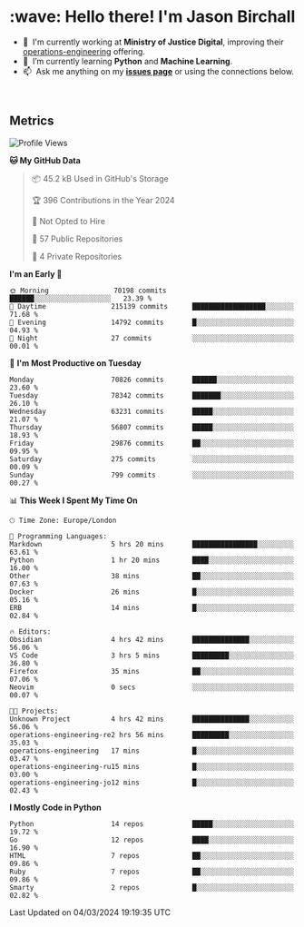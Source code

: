 <h1 align="left" id="jason-title">:wave: Hello there! I'm Jason Birchall</h1>

- :office: &nbsp;I'm currently working at **Ministry of Justice Digital**, improving their [operations-engineering](https://github.com/ministryofjustice/operations-engineering) offering.
- :seedling: &nbsp;I’m currently learning **Python** and **Machine Learning**.
- :mailbox: &nbsp;Ask me anything on my **[issues page]** or using the connections below.


<br>


<h2>Metrics</h2>

<!--START_SECTION:waka-->
![Profile Views](http://img.shields.io/badge/Profile%20Views-0-blue)

**🐱 My GitHub Data** 

> 📦 45.2 kB Used in GitHub's Storage 
 > 
> 🏆 396 Contributions in the Year 2024
 > 
> 🚫 Not Opted to Hire
 > 
> 📜 57 Public Repositories 
 > 
> 🔑 4 Private Repositories 
 > 
**I'm an Early 🐤** 

```text
🌞 Morning                70198 commits       ██████░░░░░░░░░░░░░░░░░░░   23.39 % 
🌆 Daytime                215139 commits      ██████████████████░░░░░░░   71.68 % 
🌃 Evening                14792 commits       █░░░░░░░░░░░░░░░░░░░░░░░░   04.93 % 
🌙 Night                  27 commits          ░░░░░░░░░░░░░░░░░░░░░░░░░   00.01 % 
```
📅 **I'm Most Productive on Tuesday** 

```text
Monday                   70826 commits       ██████░░░░░░░░░░░░░░░░░░░   23.60 % 
Tuesday                  78342 commits       ███████░░░░░░░░░░░░░░░░░░   26.10 % 
Wednesday                63231 commits       █████░░░░░░░░░░░░░░░░░░░░   21.07 % 
Thursday                 56807 commits       █████░░░░░░░░░░░░░░░░░░░░   18.93 % 
Friday                   29876 commits       ██░░░░░░░░░░░░░░░░░░░░░░░   09.95 % 
Saturday                 275 commits         ░░░░░░░░░░░░░░░░░░░░░░░░░   00.09 % 
Sunday                   799 commits         ░░░░░░░░░░░░░░░░░░░░░░░░░   00.27 % 
```


📊 **This Week I Spent My Time On** 

```text
🕑︎ Time Zone: Europe/London

💬 Programming Languages: 
Markdown                 5 hrs 20 mins       ████████████████░░░░░░░░░   63.61 % 
Python                   1 hr 20 mins        ████░░░░░░░░░░░░░░░░░░░░░   16.00 % 
Other                    38 mins             ██░░░░░░░░░░░░░░░░░░░░░░░   07.63 % 
Docker                   26 mins             █░░░░░░░░░░░░░░░░░░░░░░░░   05.16 % 
ERB                      14 mins             █░░░░░░░░░░░░░░░░░░░░░░░░   02.84 % 

🔥 Editors: 
Obsidian                 4 hrs 42 mins       ██████████████░░░░░░░░░░░   56.06 % 
VS Code                  3 hrs 5 mins        █████████░░░░░░░░░░░░░░░░   36.80 % 
Firefox                  35 mins             ██░░░░░░░░░░░░░░░░░░░░░░░   07.06 % 
Neovim                   0 secs              ░░░░░░░░░░░░░░░░░░░░░░░░░   00.07 % 

🐱‍💻 Projects: 
Unknown Project          4 hrs 42 mins       ██████████████░░░░░░░░░░░   56.06 % 
operations-engineering-re2 hrs 56 mins       █████████░░░░░░░░░░░░░░░░   35.03 % 
operations-engineering   17 mins             █░░░░░░░░░░░░░░░░░░░░░░░░   03.47 % 
operations-engineering-ru15 mins             █░░░░░░░░░░░░░░░░░░░░░░░░   03.00 % 
operations-engineering-jo12 mins             █░░░░░░░░░░░░░░░░░░░░░░░░   02.43 % 
```

**I Mostly Code in Python** 

```text
Python                   14 repos            █████░░░░░░░░░░░░░░░░░░░░   19.72 % 
Go                       12 repos            ████░░░░░░░░░░░░░░░░░░░░░   16.90 % 
HTML                     7 repos             ██░░░░░░░░░░░░░░░░░░░░░░░   09.86 % 
Ruby                     7 repos             ██░░░░░░░░░░░░░░░░░░░░░░░   09.86 % 
Smarty                   2 repos             █░░░░░░░░░░░░░░░░░░░░░░░░   02.82 % 
```




 Last Updated on 04/03/2024 19:19:35 UTC
<!--END_SECTION:waka-->

<!-- links -->

[issues page]: https://github.com/jasonBirchall/jasonBirchall/issues "jasonBirchall/issues"
